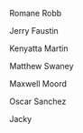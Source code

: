 Romane Robb



Jerry Faustin



Kenyatta Martin



Matthew Swaney



Maxwell Moord



Oscar Sanchez



Jacky 
